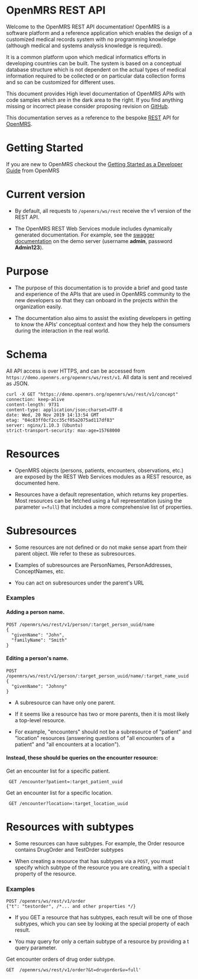 # OpenMRS REST API

Welcome to the OpenMRS REST API documentation! OpenMRS is a software
platform and a reference application which enables the design of a customized
medical records system with no programming knowledge (although medical and
systems analysis knowledge is required).

It is a common platform upon which medical informatics efforts in developing
countries can be built. The system is based on a conceptual database structure
which is not dependent on the actual types of medical information required to
be collected or on particular data collection forms and so can be customized
for different uses.

This document provides High level documentation of OpenMRS APIs with code
samples which are in the dark area to the right. If you find anything missing
or incorrect please consider proposing revision on [GitHub](https://github.com/openmrs/openmrs-contrib-rest-api-docs).

This documentation serves as a reference to the bespoke [REST](https://en.wikipedia.org/wiki/Representational_state_transfer)
API for [OpenMRS](https://openmrs.org/).

# Getting Started

If you are new to OpenMRS checkout the [Getting Started as a Developer Guide](https://wiki.openmrs.org/display/docs/Getting+Started+as+a+Developer)
from OpenMRS

# Current version

- By default, all requests to `/openmrs/ws/rest` receive the v1 version of the REST API.

- The OpenMRS REST Web Services module includes dynamically generated documentation.
  For example, see the
  [swagger documentation](https://demo.openmrs.org/openmrs/module/webservices/rest/apiDocs.htm) on the demo server (username **admin**, password **Admin123**).

# Purpose

- The purpose of this documentation is to provide a brief and good taste and experience of the APIs that are used in OpenMRS community to the new developers so that they can onboard in the projects within the organization easily.

- The documentation also aims to assist the existing developers in getting to know the APIs' conceptual context and how they help the consumers during the interaction in the real world.

# Schema

All API access is over HTTPS, and can be accessed from `https://demo.openmrs.org/openmrs/ws/rest/v1`. All data is sent and received as JSON.

```console
curl -X GET "https://demo.openmrs.org/openmrs/ws/rest/v1/concept"
connection: keep-alive
content-length: 9731
content-type: application/json;charset=UTF-8
date: Wed, 20 Nov 2019 14:13:54 GMT
etag: "04c83ff0cf2cc35cf05a2075ad117df83"
server: nginx/1.10.3 (Ubuntu)
strict-transport-security: max-age=15768000
```

# Resources

- OpenMRS objects (persons, patients, encounters, observations, etc.) are exposed by the REST Web Services
  modules as a REST resource, as documented here.

- Resources have a default representation, which returns key properties. Most resources can be fetched using a
  full representation (using the parameter `v=full`) that includes a more comprehensive list of properties.

# Subresources

- Some resources are not defined or do not make sense apart from their parent object. We refer
  to these as subresources.

- Examples of subresources are PersonNames, PersonAddresses, ConceptNames, etc.

- You can act on subresources under the parent's URL

### Examples

#### Adding a person name.

```console
POST /openmrs/ws/rest/v1/person/:target_person_uuid/name
{
  "givenName": "John",
  "familyName": "Smith"
}
```

#### Editing a person's name.

```console
POST /openmrs/ws/rest/v1/person/:target_person_uuid/name/:target_name_uuid
{
  "givenName": "Johnny"
}
```

- A subresource can have only one parent.

- If it seems like a resource has two or more parents, then it is most likely a top-level resource.

- For example, "encounters" should not be a subresource of "patient" and "location" resources (answering questions of "all encounters of a patient" and "all encounters at a location").

#### Instead, these should be queries on the encounter resource:

Get an encounter list for a specific patient.

```console
 GET /encounter?patient=:target_patient_uuid
```

Get an encounter list for a specific location.

```console
 GET /encounter?location=:target_location_uuid
```

# Resources with subtypes

- Some resources can have subtypes. For example, the Order resource contains DrugOrder and TestOrder subtypes

- When creating a resource that has subtypes via a `POST`, you must specify which subtype of the resource you are creating,
  with a special t property of the resource.

### Examples

```console
POST /openmrs/ws/rest/v1/order
{"t": "testorder", /*... and other properties */}
```

- If you GET a resource that has subtypes, each result will be one of those subtypes,
  which you can see by looking at the special property of each result.

- You may query for only a certain subtype of a resource by providing a t query parameter.

Get encounter orders of drug order subtype.

```console
GET  /openmrs/ws/rest/v1/order?&t=drugorder&v=full'
```
